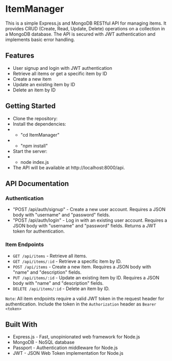 # ItemManager

This is a simple Express.js and MongoDB RESTful API for managing items. It provides CRUD (Create, Read, Update, Delete) operations on a collection in a MongoDB database. The API is secured with JWT authentication and implements basic error handling.

## Features

- User signup and login with JWT authentication
- Retrieve all items or get a specific item by ID
- Create a new item
- Update an existing item by ID
- Delete an item by ID

## Getting Started

- Clone the repository:
- Install the dependencies:
- - "cd ItemManager"
- - "npm install"
- Start the server:
- - node index.js
- The API will be available at http://localhost:8000/api.

## API Documentation

### Authentication

- "POST /api/auth/signup" - Create a new user account. Requires a JSON body with "username" and "password" fields.
- "POST /api/auth/login" - Log in with an existing user account. Requires a JSON body with "username" and "password" fields. Returns a JWT token for authentication.

### Item Endpoints

- `GET /api/items` - Retrieve all items.
- `GET /api/items/:id` - Retrieve a specific item by ID.
- `POST /api/items` - Create a new item. Requires a JSON body with "name" and "description" fields.
- `PUT /api/items/:id` - Update an existing item by ID. Requires a JSON body with "name" and "description" fields.
- `DELETE /api/items/:id` - Delete an item by ID.

`Note`: All item endpoints require a valid JWT token in the request header for authentication. Include the token in the `Authorization` header as `Bearer <token>`

## Built With

- Express.js - Fast, unopinionated web framework for Node.js
- MongoDB - NoSQL database
- Passport - Authentication middleware for Node.js
- JWT - JSON Web Token implementation for Node.js
